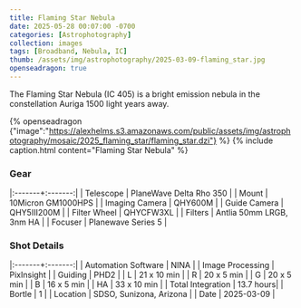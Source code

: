 ```yaml
---
title: Flaming Star Nebula
date: 2025-05-28 00:07:00 -0700
categories: [Astrophotography]
collection: images
tags: [Broadband, Nebula, IC]
thumb: /assets/img/astrophotography/2025-03-09-flaming_star.jpg
openseadragon: true
---
```


The Flaming Star Nebula (IC 405) is a bright emission nebula in the constellation Auriga 1500 light years away.

{% openseadragon {"image":"https://alexhelms.s3.amazonaws.com/public/assets/img/astrophotography/mosaic/2025_flaming_star/flaming_star.dzi"} %}
{% include caption.html content="Flaming Star Nebula" %}

### Gear

|:-------+:-------:|
| Telescope | PlaneWave Delta Rho 350 |
| Mount | 10Micron GM1000HPS |
| Imaging Camera | QHY600M |
| Guide Camera | QHY5III200M |
| Filter Wheel | QHYCFW3XL |
| Filters | Antlia 50mm LRGB, 3nm HA |
| Focuser | Planewave Series 5 |

### Shot Details

|:-------+:-------:|
| Automation Software | NINA |
| Image Processing | PixInsight |
| Guiding | PHD2 |
| L | 21 x 10 min |
| R | 20 x 5 min |
| G | 20 x 5 min |
| B | 16 x 5 min |
| HA | 33 x 10 min |
| Total Integration | 13.7 hours|
| Bortle | 1 |
| Location | SDSO, Sunizona, Arizona |
| Date | 2025-03-09 |
